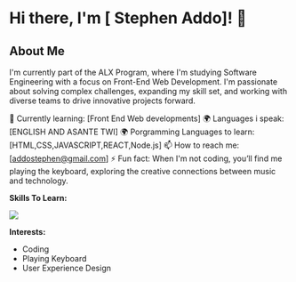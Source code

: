 # Hi there, I'm [ Stephen Addo]! 👋
## About Me

I'm currently part of the ALX Program, where I'm studying Software Engineering with a focus on Front-End Web Development. I'm passionate about solving complex challenges, expanding my skill set, and working with diverse teams to drive innovative projects forward.

🌱 Currently learning: [Front End Web developments]
🌍 Languages i speak: [ENGLISH AND ASANTE TWI]
🌍 Porgramming Languages to learn: [HTML,CSS,JAVASCRIPT,REACT,Node.js]
📫 How to reach me: [addostephen@gmail.com]
⚡ Fun fact: When I'm not coding, you’ll find me playing the keyboard, exploring the creative connections between music and technology.


**Skills To Learn:**  

<img src="https://img.shields.io/badge/HTML5-E34F26?style=for-the-badge&logo=html5&logoColor=white"/>

**Interests:**  
- Coding  
- Playing Keyboard  
- User Experience Design
